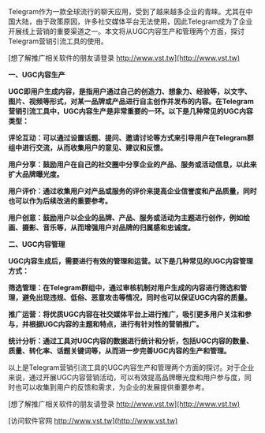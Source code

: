Telegram作为一款全球流行的聊天应用，受到了越来越多企业的青睐。尤其在中国大陆，由于政策原因，许多社交媒体平台无法使用，因此Telegram成为了企业开展线上营销的重要渠道之一。本文将从UGC内容生产和管理两个方面，探讨Telegram营销引流工具的使用。

[想了解推广相关软件的朋友请登录 http://www.vst.tw](http://www.vst.tw)

**一、UGC内容生产**

**UGC即用户生成内容，是指用户通过自己的创造力、想象力、经验等，以文字、图片、视频等形式，对某一品牌或产品进行自主创作并发布的内容。在Telegram营销引流工具中，UGC内容生产是非常重要的一环。以下是几种常见的UGC内容类型：**

**评论互动：可以通过设置话题、提问、邀请讨论等方式来引导用户在Telegram群组中进行交流，从而收集用户的意见、建议和反馈。**

**用户分享：鼓励用户在自己的社交圈中分享企业的产品、服务或活动信息，以此来扩大品牌曝光度。**

**用户评价：通过收集用户对产品或服务的评价来提高企业信誉度和产品质量，同时也可以作为后续改进的重要参考。**

**用户创意：鼓励用户以企业的品牌、产品、服务或活动为主题进行创作，例如绘画、摄影、音乐等，从而增强用户对品牌的归属感和忠诚度。**

**二、UGC内容管理**

**UGC内容生成后，需要进行有效的管理和运营。以下是几种常见的UGC内容管理方式：**

**筛选管理：在Telegram群组中，通过审核机制对用户生成的内容进行筛选和管理，避免出现违规、低俗、恶意攻击等情况，同时也可以保证UGC内容的质量。**

**推广运营：将优质UGC内容在社交媒体平台上进行推广，吸引更多用户关注和参与，并根据UGC内容的主题和特点，进行有针对性的营销推广。**

**统计分析：通过工具对UGC内容的数据进行统计和分析，包括UGC内容的数量、质量、转化率、话题关键词等，从而进一步完善UGC内容的生产和管理。**

以上是Telegram营销引流工具的UGC内容生产和管理两个方面的探讨。对于企业来说，通过开展UGC内容营销活动，可以有效提高品牌曝光度和用户参与度，同时也可以收集到用户的反馈和需求，为企业的发展提供重要参考。

[想了解推广相关软件的朋友请登录 http://www.vst.tw](http://www.vst.tw)


[访问软件官网 http://www.vst.tw](http://www.vst.tw)
